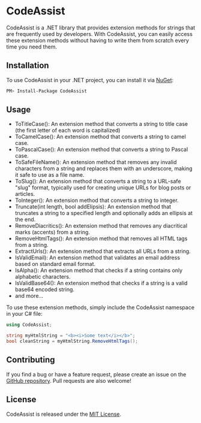 # CodeAssist
CodeAssist is a .NET library that provides extension methods for strings that are frequently used by developers. With CodeAssist, you can easily access these extension methods without having to write them from scratch every time you need them.

## Installation

To use CodeAssist in your .NET project, you can install it via [NuGet](https://www.nuget.org/packages/CodeAssist/):

```sh
PM> Install-Package CodeAssist
```
## Usage

- ToTitleCase(): An extension method that converts a string to title case (the first letter of each word is capitalized)
- ToCamelCase(): An extension method that converts a string to camel case.
- ToPascalCase(): An extension method that converts a string to Pascal case.
- ToSafeFileName():  An extension method that removes any invalid characters from a string and replaces them with an underscore, making it safe to use as a file name.
- ToSlug(): An extension method that converts a string to a URL-safe "slug" format, typically used for creating unique URLs for blog posts or articles.
- ToInteger(): An extension method that converts a string to integer.
- Truncate(int length, bool addElipsis): An extension method that truncates a string to a specified length and optionally adds an ellipsis at the end.
- RemoveDiacritics(): An extension method that removes any diacritical marks (accents) from a string.
- RemoveHtmlTags(): An extension method that removes all HTML tags from a string.
- ExtractUrls():  An extension method that extracts all URLs from a string.
- IsValidEmail):  An extension method that validates an email address based on standard email format.
- IsAlpha(): An extension method that checks if a string contains only alphabetic characters.
- IsValidBase64():  An extension method that checks if a string is a valid base64 encoded string.
- and more...


To use these extension methods, simply include the CodeAssist namespace in your C# file:
```c#
using CodeAssist;

string myHtmlString = "<b><i>Some text</i></b>";
bool cleanString = myHtmlString.RemoveHtmlTags();

```

## Contributing

If you find a bug or have a feature request, please create an issue on the [GitHub repository](https://github.com/tikiyu/CodeAssist). Pull requests are also welcome!

## License

CodeAssist is released under the [MIT License](https://github.com/tikiyu/CodeAssist/blob/main/LICENSE).
